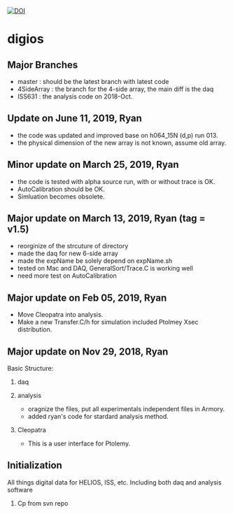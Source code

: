[![DOI](https://zenodo.org/badge/DOI/10.5281/zenodo.3517238.svg)](https://doi.org/10.5281/zenodo.3517238)

# digios

## Major Branches
- master : should be the latest branch with latest code
- 4SideArray : the branch for the 4-side array, the main diff is the daq
- ISS631 : the analysis code on 2018-Oct.

## Update on June 11, 2019, Ryan
- the code was updated and improved base on h064_15N (d,p) run 013.
- the physical dimension of the new array is not known, assume old array.

## Minor update on March 25, 2019, Ryan
- the code is tested with alpha source run, with or without trace is OK.
- AutoCalibration should be OK.
- Simluation becomes obsolete.

## Major update on March 13, 2019, Ryan (tag = v1.5)
- reorginize of the strcuture of directory
- made the daq for new 6-side array
- made the expName be solely depend on expName.sh 
- tested on Mac and DAQ, GeneralSort/Trace.C is working well
- need more test on AutoCalibration

## Major update on Feb 05, 2019, Ryan
- Move Cleopatra into analysis.
- Make a new Transfer.C/h for simulation included Ptolmey Xsec distribution.

## Major  update on Nov 29, 2018, Ryan
Basic Structure:
1. daq
2. analysis
   - oragnize the files, put all experimentals independent files in Armory.  
   - added ryan's code for stardard analysis method. 

3. Cleopatra
   - This is a user interface for Ptolemy.
 
## Initialization
All things digital data for HELIOS, ISS, etc. Including both daq and analysis software
1. Cp from svn repo
